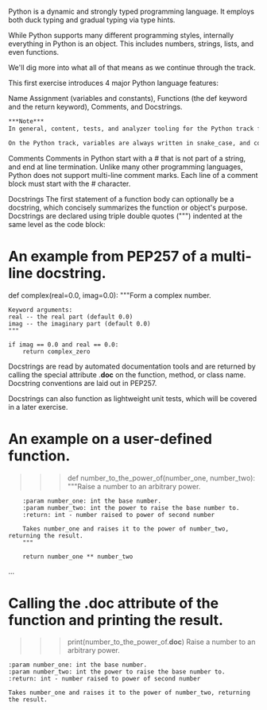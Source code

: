 Python is a dynamic and strongly typed programming language. It employs both duck typing and gradual typing via type hints.

While Python supports many different programming styles, internally everything in Python is an object. This includes numbers, strings, lists, and even functions.

We'll dig more into what all of that means as we continue through the track.

This first exercise introduces 4 major Python language features:

Name Assignment (variables and constants),
Functions (the def keyword and the return keyword),
Comments, and
Docstrings.

 ``` markdown
***Note***
In general, content, tests, and analyzer tooling for the Python track follow the style conventions outlined in PEP 8 and PEP 257 for Python code style, with the additional (strong) suggestion that there be no single letter variable names.

On the Python track, variables are always written in snake_case, and constants in SCREAMING_SNAKE_CASE.
```


Comments
Comments in Python start with a # that is not part of a string, and end at line termination. Unlike many other programming languages, Python does not support multi-line comment marks. Each line of a comment block must start with the # character.

Docstrings
The first statement of a function body can optionally be a docstring, which concisely summarizes the function or object's purpose. Docstrings are declared using triple double quotes (""") indented at the same level as the code block:


# An example from PEP257 of a multi-line docstring.
def complex(real=0.0, imag=0.0):
    """Form a complex number.

    Keyword arguments:
    real -- the real part (default 0.0)
    imag -- the imaginary part (default 0.0)
    """

    if imag == 0.0 and real == 0.0:
        return complex_zero

Docstrings are read by automated documentation tools and are returned by calling the special attribute .__doc__ on the function, method, or class name. Docstring conventions are laid out in PEP257.

Docstrings can also function as lightweight unit tests, which will be covered in a later exercise.

# An example on a user-defined function.
>>> def number_to_the_power_of(number_one, number_two):
        """Raise a number to an arbitrary power.

        :param number_one: int the base number.
        :param number_two: int the power to raise the base number to.
        :return: int - number raised to power of second number

        Takes number_one and raises it to the power of number_two, returning the result.
        """

        return number_one ** number_two
...

# Calling the .__doc__ attribute of the function and printing the result.
>>> print(number_to_the_power_of.__doc__)
Raise a number to an arbitrary power.

    :param number_one: int the base number.
    :param number_two: int the power to raise the base number to.
    :return: int - number raised to power of second number

    Takes number_one and raises it to the power of number_two, returning the result.